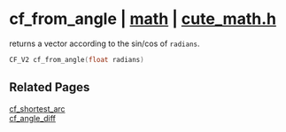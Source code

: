 # cf_from_angle | [math](https://github.com/RandyGaul/cute_framework/blob/master/docs/math/README.md) | [cute_math.h](https://github.com/RandyGaul/cute_framework/blob/master/include/cute_math.h)

returns a vector according to the sin/cos of `radians`.

```cpp
CF_V2 cf_from_angle(float radians)
```

## Related Pages

[cf_shortest_arc](https://github.com/RandyGaul/cute_framework/blob/master/docs/math/cf_shortest_arc.md)  
[cf_angle_diff](https://github.com/RandyGaul/cute_framework/blob/master/docs/math/cf_angle_diff.md)  
